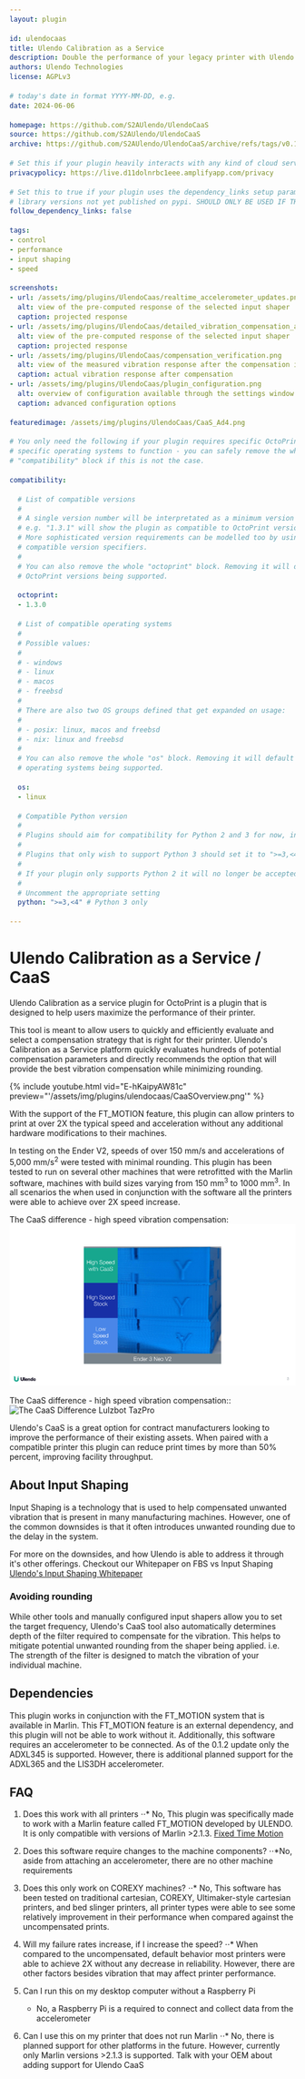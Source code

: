```yaml
---
layout: plugin

id: ulendocaas
title: Ulendo Calibration as a Service
description: Double the performance of your legacy printer with Ulendo CaaS. CaaS automatically tunes vibration compensation parameters for firmware using FT-MOTION module, allowing printers to reduce print times by 50% while maintaining high levels of accuracy.
authors: Ulendo Technologies
license: AGPLv3

# today's date in format YYYY-MM-DD, e.g.
date: 2024-06-06

homepage: https://github.com/S2AUlendo/UlendoCaaS
source: https://github.com/S2AUlendo/UlendoCaaS
archive: https://github.com/S2AUlendo/UlendoCaaS/archive/refs/tags/v0.1.3.zip

# Set this if your plugin heavily interacts with any kind of cloud services.
privacypolicy: https://live.d11dolnrbc1eee.amplifyapp.com/privacy

# Set this to true if your plugin uses the dependency_links setup parameter to include
# library versions not yet published on pypi. SHOULD ONLY BE USED IF THERE IS NO OTHER OPTION!
follow_dependency_links: false

tags:
- control
- performance
- input shaping
- speed

screenshots:
- url: /assets/img/plugins/UlendoCaas/realtime_accelerometer_updates.png
  alt: view of the pre-computed response of the selected input shaper
  caption: projected response
- url: /assets/img/plugins/UlendoCaas/detailed_vibration_compensation_analysis.png
  alt: view of the pre-computed response of the selected input shaper
  caption: projected response
- url: /assets/img/plugins/UlendoCaas/compensation_verification.png
  alt: view of the measured vibration response after the compensation is applied
  caption: actual vibration response after compensation
- url: /assets/img/plugins/UlendoCaas/plugin_configuration.png
  alt: overview of configuration available through the settings window
  caption: advanced configuration options

featuredimage: /assets/img/plugins/UlendoCaas/CaaS_Ad4.png

# You only need the following if your plugin requires specific OctoPrint versions or
# specific operating systems to function - you can safely remove the whole
# "compatibility" block if this is not the case.

compatibility:

  # List of compatible versions
  #
  # A single version number will be interpretated as a minimum version requirement,
  # e.g. "1.3.1" will show the plugin as compatible to OctoPrint versions 1.3.1 and up.
  # More sophisticated version requirements can be modelled too by using PEP440
  # compatible version specifiers.
  #
  # You can also remove the whole "octoprint" block. Removing it will default to all
  # OctoPrint versions being supported.

  octoprint:
  - 1.3.0

  # List of compatible operating systems
  #
  # Possible values:
  #
  # - windows
  # - linux
  # - macos
  # - freebsd
  #
  # There are also two OS groups defined that get expanded on usage:
  #
  # - posix: linux, macos and freebsd
  # - nix: linux and freebsd
  #
  # You can also remove the whole "os" block. Removing it will default to all
  # operating systems being supported.

  os:
  - linux

  # Compatible Python version
  #
  # Plugins should aim for compatibility for Python 2 and 3 for now, in which case the value should be ">=2.7,<4".
  #
  # Plugins that only wish to support Python 3 should set it to ">=3,<4".
  #
  # If your plugin only supports Python 2 it will no longer be accepted on the plugin repository.
  #
  # Uncomment the appropriate setting
  python: ">=3,<4" # Python 3 only

---
```


# Ulendo Calibration as a Service / CaaS

Ulendo Calibration as a service plugin for OctoPrint is a plugin that is designed to help users maximize the performance of their printer. 

This tool is meant to allow users to quickly and efficiently evaluate and select a compensation strategy that is right for their printer. Ulendo's Calibration as a Service platform quickly evaluates hundreds of potential compensation parameters and directly recommends the option that will provide the best vibration compensation while minimizing rounding. 

{% include youtube.html vid="E-hKaipyAW81c" preview="'/assets/img/plugins/ulendocaas/CaaSOverview.png'" %}

With the support of the FT_MOTION feature, this plugin can allow printers to print at over 2X the typical speed and acceleration without any additional hardware modifications to their machines. 

In testing on the Ender V2, speeds of over 150 mm/s and accelerations of 5,000 mm/s<sup>2</sup> were tested with minimal rounding. This plugin has been tested to run on several other machines that were retrofitted with the Marlin software, machines with build sizes varying from 150 mm<sup>3</sup> to 1000 mm<sup>3</sup>. In all scenarios the when used in conjunction with the software all the printers were able to achieve over 2X speed increase.

The CaaS difference - high speed vibration compensation: 
![The CaaS Difference Ender 3 V2][neov2]

[neov2]: /assets/img/plugins/UlendoCaas/CaaS_Ender3NeoV2.png "The CaaS difference"

The CaaS difference - high speed vibration compensation:: 
![The CaaS Difference Lulzbot TazPro][tazpro]

[tazpro]: /assets/img/plugins/UlendoCaas/2CaaS_TazPro.png "The CaaS difference"


Ulendo's CaaS is a great option for contract manufacturers looking to improve the performance of their existing assets. When paired with a compatible printer this plugin can reduce print times by more than 50% percent, improving facility throughput. 


## About Input Shaping
Input Shaping is a technology that is used to help compensated unwanted vibration that is present in many manufacturing machines. However, one of the common downsides is that it often introduces unwanted rounding due to the delay in the system.

For more on the downsides, and how Ulendo is able to address it through it's other offerings. Checkout our Whitepaper on FBS vs Input Shaping
[Ulendo's Input Shaping Whitepaper](https://www.ulendo.io/s/Ulendo-Input-Shaping-Comparison-White-Paper-2023.pdf "Input Shaping Whitepaper")

### Avoiding rounding
While other tools and manually configured input shapers allow you to set the target frequency, Ulendo's CaaS tool also automatically determines depth of the filter required to compensate for the vibration. This helps to mitigate potential unwanted rounding from the shaper being applied. i.e. The strength of the filter is designed to match the vibration of your individual machine.

## Dependencies 
This plugin works in conjunction with the FT_MOTION system that is available in Marlin. This FT_MOTION feature is an external dependency, and this plugin will not be able to work without it. 
Additionally, this software requires an accelerometer to be connected. As of the 0.1.2 update only the ADXL345 is supported. However, there is additional planned support for the ADXL365 and the LIS3DH accelerometer. 

## FAQ
1. Does this work with all printers
    ⋅⋅* No, This plugin was specifically made to work with a Marlin feature called FT_MOTION developed by ULENDO. It is only compatible with versions of Marlin >2.1.3. [Fixed Time Motion](https://marlinfw.org/docs/gcode/M493.html "Fixed Time Motion")

2. Does this software require changes to the machine components?
    ⋅⋅*No, aside from attaching an accelerometer, there are no other machine requirements

3. Does this only work on COREXY machines?
    ⋅⋅* No, This software has been tested on traditional cartesian, COREXY, Ultimaker-style cartesian printers, and bed slinger printers, all printer types were able to see some relatively improvement in their performance when compared against the uncompensated prints. 

4. Will my failure rates increase, if I increase the speed?
    ⋅⋅* When compared to the uncompensated, default behavior most printers were able to achieve 2X without any decrease in reliability. However, there are other factors besides vibration that may affect printer performance.

5. Can I run this on my desktop computer without a Raspberry Pi
    - No, a Raspberry Pi is a required to connect and collect data from the accelerometer

6. Can I use this on my printer that does not run Marlin
    ⋅⋅* No, there is planned support for other platforms in the future. However, currently only Marlin versions >2.1.3 is supported. Talk with your OEM about adding support for Ulendo CaaS